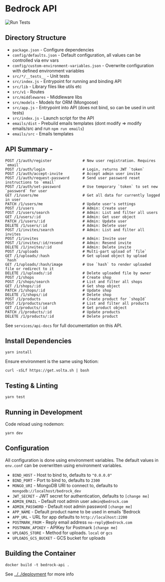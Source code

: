# Bedrock API

![Run Tests](https://github.com/bedrockio/bedrock-core/workflows/Tests/badge.svg)

## Directory Structure

- `package.json` - Configure dependencies
- `config/defaults.json` - Default configuration, all values can be controlled via env vars
- `config/custom-environment-variables.json` - Overwrite configuration with defined environment variables
- `src/*/__tests__` - Unit tests
- `src/index.js` - Entrypoint for running and binding API
- `src/lib` - Library files like utils etc
- `src/v1` - Routes
- `src/middlewares` - Middleware libs
- `src/models` - Models for ORM (Mongoose)
- `src/app.js` - Entrypoint into API (does not bind, so can be used in unit tests)
- `src/index.js` - Launch script for the API
- `emails/dist` - Prebuild emails templates (dont modify => modify emails/src and run `npm run emails`)
- `emails/src` - Emails templates

## API Summary -

```
POST /1/auth/register              # New user registration. Requires `email`
POST /1/auth/login                 # Login, returns JWT `token`
POST /1/auth/accept-invite         # Accept admin user invite
POST /1/auth/request-password      # Send user password reset instructions to `email`
POST /1/auth/set-password          # Use temporary `token` to set new `password` for user
GET /1/users/me                    # Get all data for currently logged in user
PATCH /1/users/me                  # Update user's settings
POST /1/users                      # Admin: Create user
POST /1/users/search               # Admin: List and filter all users
GET /1/users/:id                   # Admin: Get user object
PATCH /1/users/:id                 # Admin: Update user
DELETE /1/users/:id                # Admin: Delete user
POST /1/invites/search             # Admin: List and filter all invites
POST /1/invites                    # Admin: Invite user
POST /1/invites/:id/resend         # Admin: Resend invite
DELETE /1/invites/:id              # Admin: Delete invite
POST /1/uploads                    # Multi-part upload of `file`
GET /1/uploads/:hash               # Get upload object by upload `hash`
GET /1/uploads/:hash/image         # Use `hash` to render uploaded file or redirect to it
DELETE /1/uploads/:id              # Delete uploaded file by owner
POST /1/shops                      # Create shop
POST /1/shops/search               # List and filter all shops
GET /1/shops/:id                   # Get shop object
PATCH /1/shops/:id                 # Update shop
DELETE /1/shops/:id                # Delete shop
POST /1/products                   # Create product for `shopId`
POST /1/products/search            # List and filter all products
GET /1/products/:id                # Get product object
PATCH /1/products/:id              # Update products
DELETE /1/products/:id             # Delete product
```

See `services/api-docs` for full documentation on this API.

## Install Dependencies

```
yarn install
```

Ensure environment is the same using Notion:

```
curl -sSLf https://get.volta.sh | bash
```

## Testing & Linting

```
yarn test
```

## Running in Development

Code reload using nodemon:

```
yarn dev
```

## Configuration

All configuration is done using environment variables. The default values in `env.conf` can be overwritten using environment variables.

- `BIND_HOST` - Host to bind to, defaults to `"0.0.0.0"`
- `BIND_PORT` - Port to bind to, defaults to `2300`
- `MONGO_URI` - MongoDB URI to connect to, defaults to `mongodb://localhost/bedrock_dev`
- `JWT_SECRET` - JWT secret for authentication, defaults to `[change me]`
- `ADMIN_EMAIL` - Default root admin user `admin@bedrock.com`
- `ADMIN_PASSWORD` - Default root admin password `[change me]`
- `APP_NAME` - Default product name to be used in emails 'Bedrock
- `APP_URL` - URL for app defaults to `http://localhost:2200`
- `POSTMARK_FROM` - Reply email address `no-reply@bedrock.com`
- `POSTMARK_APIKEY` - APIKey for Postmark `[change me]`
- `UPLOADS_STORE` - Method for uploads. `local` or `gcs`
- `UPLOADS_GCS_BUCKET` - GCS bucket for uploads

## Building the Container

```
docker build -t bedrock-api .
```

See [../../deployment](../deployment/) for more info
